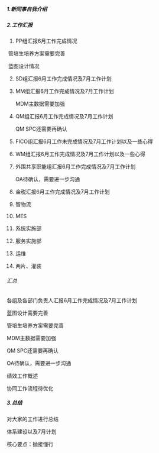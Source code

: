 ##### 1.新同事自我介绍



##### 2.工作汇报

1. PP组汇报6月工作完成情况

​	管培生培养方案需要完善

​	蓝图设计情况

2. SD组汇报6月工作完成情况及7月工作计划

3. MM组汇报6月工作完成情况及7月工作计划

    MDM主数据需要加强

4. QM组汇报6月工作完成情况及7月工作计划

    QM SPC还需要再确认

5. FICO组汇报6月工作未完成情况及7月工作计划以及一些心得

6. WM组汇报6月工作完成情况及7月工作计划以及一些心得

7. 外围共享职能组汇报6月工作完成情况及7月工作计划

    OA待确认，需要进一步沟通

8. 金税汇报6月工作完成情况及7月工作计划
9. 智物流
10. MES
11. 系统实施部
12. 服务实施部
13. 运维
14. 两片、灌装

###### 汇总

各组及各部门负责人汇报6月工作完成情况及7月工作计划

蓝图设计需要完善

管培生培养方案需要完善

MDM主数据需要加强

QM SPC还需要再确认

OA待确认，需要进一步沟通

绩效工作概述

协同工作流程待优化

##### 3.总结

对大家的工作进行总结

体系建设以及7月计划

核心要点：抛接懂行